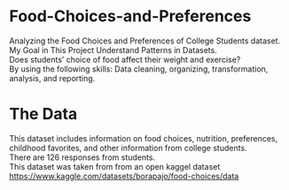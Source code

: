 # Food-Choices-and-Preferences
Analyzing the Food Choices and Preferences of College Students dataset. <br/>
My Goal in This Project Understand Patterns in Datasets. <br/>
Does students’ choice of food affect their weight and exercise?<br/>
By using  the following skills: Data cleaning, organizing, transformation, analysis, and reporting.<br/>

# The Data
This dataset includes information on food choices, nutrition, preferences, childhood favorites, and other information from college students. <br>
There are 126 responses from students. <br>
This dataset was taken from  from an open kaggel dataset
https://www.kaggle.com/datasets/borapajo/food-choices/data
